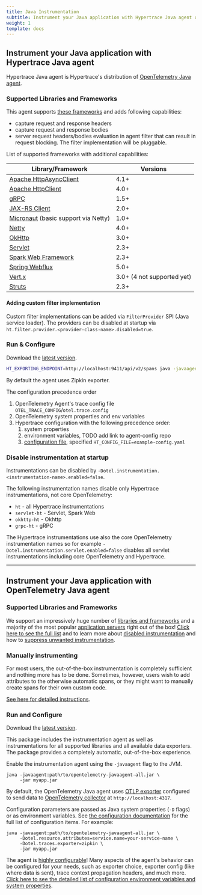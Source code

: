 ```yaml
---
title: Java Instrumentation
subtitle: Instrument your Java application with Hypertrace Java agent or OpenTelemetry Java agent. 
weight: 1
template: docs
---
```


## Instrument your Java application with Hypertrace Java agent

Hypertrace Java agent is Hypertrace's distribution of [OpenTelemetry Java agent](https://github.com/open-telemetry/opentelemetry-java-instrumentation).

### Supported Libraries and Frameworks

This agent supports [these frameworks](https://github.com/open-telemetry/opentelemetry-java-instrumentation#supported-java-libraries-and-frameworks)
and adds following capabilities:
* capture request and response headers
* capture request and response bodies
* server request headers/bodies evaluation in agent filter that can result in request blocking.
    The filter implementation will be pluggable.

List of supported frameworks with additional capabilities:

| Library/Framework                                                                                      | Versions        |
|--------------------------------------------------------------------------------------------------------|-----------------|
| [Apache HttpAsyncClient](https://hc.apache.org/index.html)                                             | 4.1+            |
| [Apache HttpClient](https://hc.apache.org/index.html)                                                  | 4.0+            |
| [gRPC](https://github.com/grpc/grpc-java)                                                              | 1.5+            |
| [JAX-RS Client](https://javaee.github.io/javaee-spec/javadocs/javax/ws/rs/client/package-summary.html) | 2.0+            |
| [Micronaut](https://micronaut.io/)  (basic support via Netty)                                          | 1.0+            |
| [Netty](https://github.com/netty/netty)                                                                | 4.0+            |
| [OkHttp](https://github.com/square/okhttp/)                                                            | 3.0+            |
| [Servlet](https://javaee.github.io/javaee-spec/javadocs/javax/servlet/package-summary.html)            | 2.3+            |
| [Spark Web Framework](https://github.com/perwendel/spark)                                              | 2.3+            |
| [Spring Webflux](https://docs.spring.io/spring/docs/current/javadoc-api/org/springframework/web/reactive/package-summary.html)       | 5.0+            |
| [Vert.x](https://vertx.io)                                                                             | 3.0+ (4 not supported yet) |
| [Struts](https://struts.apache.org/)                                                                   | 2.3+            |

#### Adding custom filter implementation

Custom filter implementations can be added via `FilterProvider` SPI (Java service loader).
The providers can be disabled at startup via `ht.filter.provider.<provider-class-name>.disabled=true`.

### Run & Configure

Download the [latest version](https://github.com/hypertrace/javaagent/releases/latest/download/hypertrace-agent-all.jar).

```bash
HT_EXPORTING_ENDPOINT=http://localhost:9411/api/v2/spans java -javaagent:javaagent/build/libs/hypertrace-agent-<version>-all.jar -jar app.jar
```

By default the agent uses Zipkin exporter.

The configuration precedence order 
1. OpenTelemetry Agent's trace config file `OTEL_TRACE_CONFIG`/`otel.trace.config`
2. OpenTelemetry system properties and env variables
3. Hypertrace configuration with the following precedence order:
   1. system properties 
   2. environment variables, TODO add link to agent-config repo
   3. [configuration file](https://github.com/hypertrace/javaagent/blob/main/example-config.yaml), specified `HT_CONFIG_FILE=example-config.yaml`

### Disable instrumentation at startup

Instrumentations can be disabled by `-Dotel.instrumentation.<instrumentation-name>.enabled=false`.

The following instrumentation names disable only Hypertrace instrumentations, not core OpenTelemetry:

* `ht` - all Hypertrace instrumentations
* `servlet-ht` - Servlet, Spark Web
* `okhttp-ht` - Okhttp
* `grpc-ht` - gRPC

The Hypertrace instrumentations use also the core OpenTelemetry instrumentation names so for example
`-Dotel.instrumentation.servlet.enabled=false` disables all servlet instrumentations including core
OpenTelemetry and Hypertrace.

---

## Instrument your Java application with OpenTelemetry Java agent

### Supported Libraries and Frameworks

We support an impressively huge number of [libraries and frameworks](https://github.com/open-telemetry/opentelemetry-java-instrumentation/blob/main/docs/supported-libraries.md#libraries---frameworks) and
a majority of the most popular [application servers](https://github.com/open-telemetry/opentelemetry-java-instrumentation/blob/main/docs/supported-libraries.md#application-servers) right out of the box!
[Click here to see the full list](https://github.com/open-telemetry/opentelemetry-java-instrumentation/blob/main/docs/supported-libraries.md) and to learn more about
[disabled instrumentation](https://github.com/open-telemetry/opentelemetry-java-instrumentation/blob/main/docs/supported-libraries.md#disabled-instrumentations)
and how to [suppress unwanted instrumentation](https://github.com/open-telemetry/opentelemetry-java-instrumentation/blob/main/docs/suppressing-instrumentation.md).

### Manually instrumenting

For most users, the out-of-the-box instrumentation is completely sufficient and nothing more has to
be done.  Sometimes, however, users wish to add attributes to the otherwise automatic spans,
or they might want to manually create spans for their own custom code.

[See here for detailed instructions](https://github.com/open-telemetry/opentelemetry-java-instrumentation/blob/main/docs/manual-instrumentation.md).

### Run and Configure

Download the [latest version](https://github.com/open-telemetry/opentelemetry-java-instrumentation/releases/latest/download/opentelemetry-javaagent-all.jar).

This package includes the instrumentation agent as well as
instrumentations for all supported libraries and all available data exporters.
The package provides a completely automatic, out-of-the-box experience.

Enable the instrumentation agent using the `-javaagent` flag to the JVM.
```
java -javaagent:path/to/opentelemetry-javaagent-all.jar \
     -jar myapp.jar
```
By default, the OpenTelemetry Java agent uses
[OTLP exporter](https://github.com/open-telemetry/opentelemetry-java/tree/master/exporters/otlp)
configured to send data to
[OpenTelemetry collector](https://github.com/open-telemetry/opentelemetry-collector/blob/master/receiver/otlpreceiver/README.md)
at `http://localhost:4317`.

Configuration parameters are passed as Java system properties (`-D` flags) or
as environment variables. See [the configuration documentation](https://github.com/open-telemetry/opentelemetry-java-instrumentation/blob/main/docs/agent-config.md)
for the full list of configuration items. For example:
```
java -javaagent:path/to/opentelemetry-javaagent-all.jar \
     -Dotel.resource.attributes=service.name=your-service-name \
     -Dotel.traces.exporter=zipkin \
     -jar myapp.jar
```

The agent is [highly configurable](https://github.com/open-telemetry/opentelemetry-java-instrumentation/blob/main/docs/agent-config.md)!  Many aspects of the agent's behavior can be configured for your needs, such as exporter choice, exporter config (like where data is sent), trace context propagation headers, and much more. [Click here to see the detailed list of configuration environment variables and system properties](https://github.com/open-telemetry/opentelemetry-java-instrumentation/blob/main/docs/agent-config.md).
